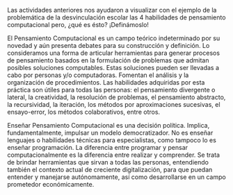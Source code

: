 Las actividades anteriores nos ayudaron a visualizar con el ejemplo de la problemática de la desvinculación escolar las 4 habilidades de pensamiento computacional pero, ¿qué es ésto? ¡Definámoslo!

El Pensamiento Computacional es un campo teórico indeterminado por su novedad y aún presenta debates para su construcción y definición. Lo consideramos una forma de articular herramientas para generar procesos de pensamiento basados en la formulación de problemas que admitan posibles soluciones computables.
Estas soluciones pueden ser llevadas a cabo por personas y/o computadoras. Fomentan el análisis y la organización de procedimientos. Las habilidades adquiridas por esta práctica son útiles para todas las personas: el pensamiento divergente o lateral, la creatividad, la resolución de problemas, el pensamiento abstracto, la recursividad, la iteración, los métodos por aproximaciones sucesivas, el ensayo-error, los métodos colaborativos, entre otros.

Enseñar Pensamiento Computacional es una decisión política. Implica, fundamentalmente, impulsar un modelo democratizador. No es enseñar lenguajes o habilidades técnicas para especialistas, como tampoco lo es enseñar programación. La diferencia entre programar y pensar computacionalmente es la diferencia entre realizar y comprender. 
Se trata de brindar herramientas que sirvan a todas las personas, entendiendo también el contexto actual de creciente digitalización, para que puedan entender y manejarse autónomamente,  así como desarrollarse en un campo prometedor económicamente. 
